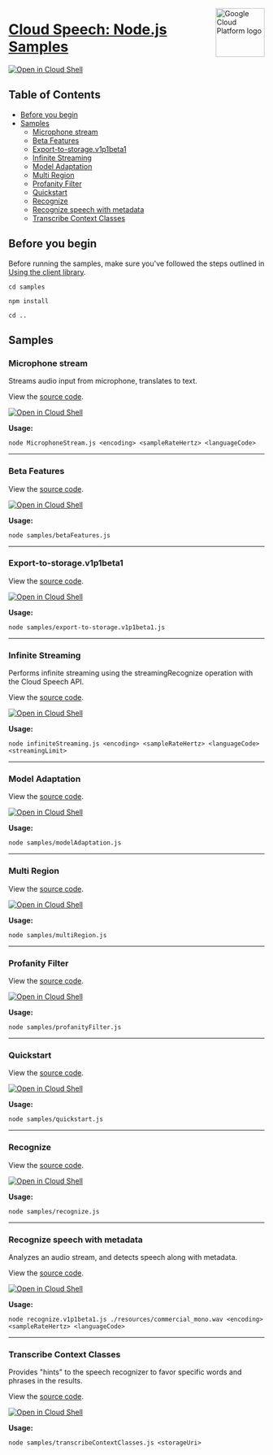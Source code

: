 [//]: # "This README.md file is auto-generated, all changes to this file will be lost."
[//]: # "To regenerate it, use `python -m synthtool`."
<img src="https://avatars2.githubusercontent.com/u/2810941?v=3&s=96" alt="Google Cloud Platform logo" title="Google Cloud Platform" align="right" height="96" width="96"/>

# [Cloud Speech: Node.js Samples](https://github.com/googleapis/nodejs-speech)

[![Open in Cloud Shell][shell_img]][shell_link]



## Table of Contents

* [Before you begin](#before-you-begin)
* [Samples](#samples)
  * [Microphone stream](#microphone-stream)
  * [Beta Features](#beta-features)
  * [Export-to-storage.v1p1beta1](#export-to-storage.v1p1beta1)
  * [Infinite Streaming](#infinite-streaming)
  * [Model Adaptation](#model-adaptation)
  * [Multi Region](#multi-region)
  * [Profanity Filter](#profanity-filter)
  * [Quickstart](#quickstart)
  * [Recognize](#recognize)
  * [Recognize speech with metadata](#recognize-speech-with-metadata)
  * [Transcribe Context Classes](#transcribe-context-classes)

## Before you begin

Before running the samples, make sure you've followed the steps outlined in
[Using the client library](https://github.com/googleapis/nodejs-speech#using-the-client-library).

`cd samples`

`npm install`

`cd ..`

## Samples



### Microphone stream

Streams audio input from microphone, translates to text.

View the [source code](https://github.com/googleapis/nodejs-speech/blob/main/samples/MicrophoneStream.js).

[![Open in Cloud Shell][shell_img]](https://console.cloud.google.com/cloudshell/open?git_repo=https://github.com/googleapis/nodejs-speech&page=editor&open_in_editor=samples/MicrophoneStream.js,samples/README.md)

__Usage:__


`node MicrophoneStream.js <encoding> <sampleRateHertz> <languageCode>`


-----




### Beta Features

View the [source code](https://github.com/googleapis/nodejs-speech/blob/main/samples/betaFeatures.js).

[![Open in Cloud Shell][shell_img]](https://console.cloud.google.com/cloudshell/open?git_repo=https://github.com/googleapis/nodejs-speech&page=editor&open_in_editor=samples/betaFeatures.js,samples/README.md)

__Usage:__


`node samples/betaFeatures.js`


-----




### Export-to-storage.v1p1beta1

View the [source code](https://github.com/googleapis/nodejs-speech/blob/main/samples/export-to-storage.v1p1beta1.js).

[![Open in Cloud Shell][shell_img]](https://console.cloud.google.com/cloudshell/open?git_repo=https://github.com/googleapis/nodejs-speech&page=editor&open_in_editor=samples/export-to-storage.v1p1beta1.js,samples/README.md)

__Usage:__


`node samples/export-to-storage.v1p1beta1.js`


-----




### Infinite Streaming

Performs infinite streaming using the streamingRecognize operation with the Cloud Speech API.

View the [source code](https://github.com/googleapis/nodejs-speech/blob/main/samples/infiniteStreaming.js).

[![Open in Cloud Shell][shell_img]](https://console.cloud.google.com/cloudshell/open?git_repo=https://github.com/googleapis/nodejs-speech&page=editor&open_in_editor=samples/infiniteStreaming.js,samples/README.md)

__Usage:__


`node infiniteStreaming.js <encoding> <sampleRateHertz> <languageCode> <streamingLimit>`


-----




### Model Adaptation

View the [source code](https://github.com/googleapis/nodejs-speech/blob/main/samples/modelAdaptation.js).

[![Open in Cloud Shell][shell_img]](https://console.cloud.google.com/cloudshell/open?git_repo=https://github.com/googleapis/nodejs-speech&page=editor&open_in_editor=samples/modelAdaptation.js,samples/README.md)

__Usage:__


`node samples/modelAdaptation.js`


-----




### Multi Region

View the [source code](https://github.com/googleapis/nodejs-speech/blob/main/samples/multiRegion.js).

[![Open in Cloud Shell][shell_img]](https://console.cloud.google.com/cloudshell/open?git_repo=https://github.com/googleapis/nodejs-speech&page=editor&open_in_editor=samples/multiRegion.js,samples/README.md)

__Usage:__


`node samples/multiRegion.js`


-----




### Profanity Filter

View the [source code](https://github.com/googleapis/nodejs-speech/blob/main/samples/profanityFilter.js).

[![Open in Cloud Shell][shell_img]](https://console.cloud.google.com/cloudshell/open?git_repo=https://github.com/googleapis/nodejs-speech&page=editor&open_in_editor=samples/profanityFilter.js,samples/README.md)

__Usage:__


`node samples/profanityFilter.js`


-----




### Quickstart

View the [source code](https://github.com/googleapis/nodejs-speech/blob/main/samples/quickstart.js).

[![Open in Cloud Shell][shell_img]](https://console.cloud.google.com/cloudshell/open?git_repo=https://github.com/googleapis/nodejs-speech&page=editor&open_in_editor=samples/quickstart.js,samples/README.md)

__Usage:__


`node samples/quickstart.js`


-----




### Recognize

View the [source code](https://github.com/googleapis/nodejs-speech/blob/main/samples/recognize.js).

[![Open in Cloud Shell][shell_img]](https://console.cloud.google.com/cloudshell/open?git_repo=https://github.com/googleapis/nodejs-speech&page=editor&open_in_editor=samples/recognize.js,samples/README.md)

__Usage:__


`node samples/recognize.js`


-----




### Recognize speech with metadata

Analyzes an audio stream, and detects speech along with metadata.

View the [source code](https://github.com/googleapis/nodejs-speech/blob/main/samples/recognize.v1p1beta1.js).

[![Open in Cloud Shell][shell_img]](https://console.cloud.google.com/cloudshell/open?git_repo=https://github.com/googleapis/nodejs-speech&page=editor&open_in_editor=samples/recognize.v1p1beta1.js,samples/README.md)

__Usage:__


`node recognize.v1p1beta1.js ./resources/commercial_mono.wav <encoding> <sampleRateHertz> <languageCode>`


-----




### Transcribe Context Classes

Provides "hints" to the speech recognizer to favor specific words and phrases in the results.

View the [source code](https://github.com/googleapis/nodejs-speech/blob/main/samples/transcribeContextClasses.js).

[![Open in Cloud Shell][shell_img]](https://console.cloud.google.com/cloudshell/open?git_repo=https://github.com/googleapis/nodejs-speech&page=editor&open_in_editor=samples/transcribeContextClasses.js,samples/README.md)

__Usage:__


`node samples/transcribeContextClasses.js <storageUri>`






[shell_img]: https://gstatic.com/cloudssh/images/open-btn.png
[shell_link]: https://console.cloud.google.com/cloudshell/open?git_repo=https://github.com/googleapis/nodejs-speech&page=editor&open_in_editor=samples/README.md
[product-docs]: https://cloud.google.com/speech-to-text/docs/
